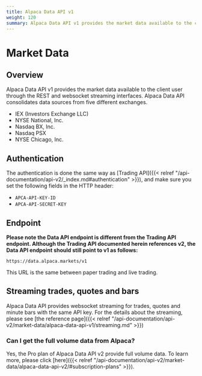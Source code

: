 ```yaml
---
title: Alpaca Data API v1
weight: 120
summary: Alpaca Data API v1 provides the market data available to the client user through the REST and websocket streaming interfaces and it consolidates data sources from five different exchanges.
---
```


# Market Data

## Overview

Alpaca Data API v1 provides the market data available to the client user through
the REST and websocket streaming interfaces. Alpaca Data API consolidates
data sources from five different exchanges.

- IEX (Investors Exchange LLC)
- NYSE National, Inc.
- Nasdaq BX, Inc.
- Nasdaq PSX
- NYSE Chicago, Inc.


## Authentication
The authentication is done the same way as [Trading API]({{< relref "/api-documentation/api-v2/_index.md#authentication" >}}),
and make sure you set the following fields in the HTTP header:

- `APCA-API-KEY-ID`
- `APCA-API-SECRET-KEY`


## Endpoint
**Please note the Data API endpoint is different from the Trading API endpoint. Although the Trading API documented herein
references v2, the Data API endpoint should still point to v1 as follows:**

```
https://data.alpaca.markets/v1
```

This URL is the same between paper trading and live trading.

## Streaming trades, quotes and bars

Alpaca Data API provides websocket streaming for trades,
quotes and minute bars with the same API key. For the details about
the streaming, please see [the reference page]({{<
 relref "/api-documentation/api-v2/market-data/alpaca-data-api-v1/streaming.md" >}})


### Can I get the full volume data from Alpaca?

Yes, the Pro plan of Alpaca Data API v2 provide full volume data. To learn more, please click [here]({{<
 relref "/api-documentation/api-v2/market-data/alpaca-data-api-v2/#subscription-plans" >}}).